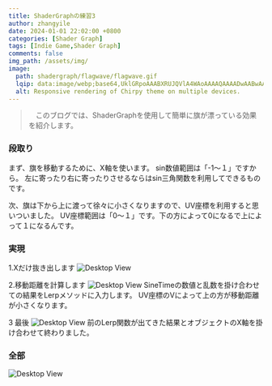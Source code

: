 ```yaml
---
title: ShaderGraphの練習3
author: zhangyile
date: 2024-01-01 22:02:00 +0800
categories: [Shader Graph]
tags: [Indie Game,Shader Graph]
comments: false
img_path: /assets/img/
image:
  path: shadergraph/flagwave/flagwave.gif
  lqip: data:image/webp;base64,UklGRpoAAABXRUJQVlA4WAoAAAAQAAAADwAABwAAQUxQSDIAAAARL0AmbZurmr57yyIiqE8oiG0bejIYEQTgqiDA9vqnsUSI6H+oAERp2HZ65qP/VIAWAFZQOCBCAAAA8AEAnQEqEAAIAAVAfCWkAALp8sF8rgRgAP7o9FDvMCkMde9PK7euH5M1m6VWoDXf2FkP3BqV0ZYbO6NA/VFIAAAA
  alt: Responsive rendering of Chirpy theme on multiple devices.
---
```


>　このブログでは、ShaderGraphを使用して簡単に旗が漂っている効果を紹介します。


### 段取り
まず、旗を移動するために、X軸を使います。
sin数値範囲は「-1～１」ですから。
左に寄ったり右に寄ったりさせるならはsin三角関数を利用してできるものです。

次、旗は下から上に渡って徐々に小さくなりますので、UV座標を利用すると思いついました。
UV座標範囲は「0～１」です。下の方によって0になるで上によって１になるんです。

### 実現
1.Xだけ抜き出します
![Desktop View](shadergraph/flagwave/xasile.png)

2.移動距離を計算します
![Desktop View](shadergraph/flagwave/2.png)
SineTimeの数値と乱数を掛け合わせての結果をLerpメソッドに入力します。
UV座標のVによって上の方が移動距離が小さくなります。

3 最後
![Desktop View](shadergraph/flagwave/3.png)
前のLerp関数が出てきた結果とオブジェクトのX軸を掛け合わせて終わりました。


### 全部
![Desktop View](shadergraph/flagwave/4.png)
